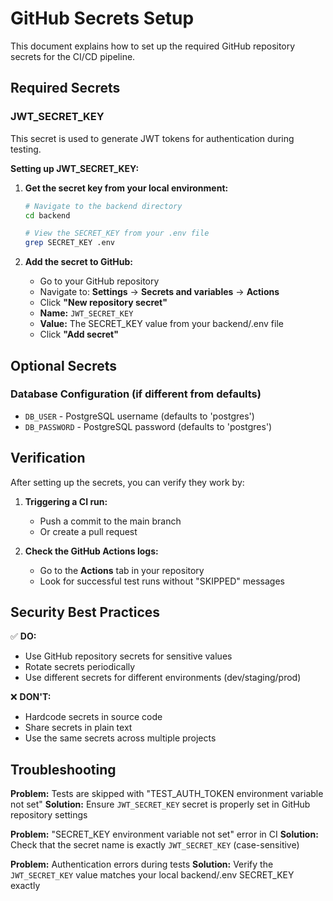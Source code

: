 # GitHub Secrets Setup

This document explains how to set up the required GitHub repository secrets for the CI/CD pipeline.

## Required Secrets

### JWT_SECRET_KEY
This secret is used to generate JWT tokens for authentication during testing.

**Setting up JWT_SECRET_KEY:**

1. **Get the secret key from your local environment:**
   ```bash
   # Navigate to the backend directory
   cd backend
   
   # View the SECRET_KEY from your .env file
   grep SECRET_KEY .env
   ```

2. **Add the secret to GitHub:**
   - Go to your GitHub repository
   - Navigate to: **Settings** → **Secrets and variables** → **Actions**
   - Click **"New repository secret"**
   - **Name:** `JWT_SECRET_KEY`
   - **Value:** The SECRET_KEY value from your backend/.env file
   - Click **"Add secret"**

## Optional Secrets

### Database Configuration (if different from defaults)
- `DB_USER` - PostgreSQL username (defaults to 'postgres')
- `DB_PASSWORD` - PostgreSQL password (defaults to 'postgres')

## Verification

After setting up the secrets, you can verify they work by:

1. **Triggering a CI run:**
   - Push a commit to the main branch
   - Or create a pull request

2. **Check the GitHub Actions logs:**
   - Go to the **Actions** tab in your repository
   - Look for successful test runs without "SKIPPED" messages

## Security Best Practices

✅ **DO:**
- Use GitHub repository secrets for sensitive values
- Rotate secrets periodically
- Use different secrets for different environments (dev/staging/prod)

❌ **DON'T:**
- Hardcode secrets in source code
- Share secrets in plain text
- Use the same secrets across multiple projects

## Troubleshooting

**Problem:** Tests are skipped with "TEST_AUTH_TOKEN environment variable not set"
**Solution:** Ensure `JWT_SECRET_KEY` secret is properly set in GitHub repository settings

**Problem:** "SECRET_KEY environment variable not set" error in CI
**Solution:** Check that the secret name is exactly `JWT_SECRET_KEY` (case-sensitive)

**Problem:** Authentication errors during tests
**Solution:** Verify the `JWT_SECRET_KEY` value matches your local backend/.env SECRET_KEY exactly
